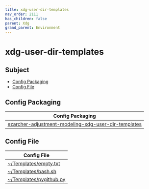 ```yaml
---
title: xdg-user-dir-templates
nav_order: 2111
has_children: false
parent: Xdg
grand_parent: Environment
---
```



# xdg-user-dir-templates


## Subject

* [Config Packaging](#config-packaging)
* [Config File](#config-file)


## Config Packaging

| Config Packaging |
| --- |
| [ezarcher-adjustment-modeling-xdg-user-dir-templates](https://github.com/samwhelp/ezarcher-adjustment/tree/main/project/ezarcher-adjustment-system/ezarcher-adjustment-packaging/pack/core/tool/ezarcher-adjustment-modeling-xdg-user-dir-templates) |


## Config File

| Config File |
| --- |
| [~/Templates/empty.txt](https://github.com/samwhelp/ezarcher-adjustment/blob/main/project/ezarcher-adjustment-system/ezarcher-adjustment-packaging/pack/core/tool/ezarcher-adjustment-modeling-xdg-user-dir-templates/asset/overlay/etc/skel/Templates/empty.txt) |
| [~/Templates/bash.sh](https://github.com/samwhelp/ezarcher-adjustment/blob/main/project/ezarcher-adjustment-system/ezarcher-adjustment-packaging/pack/core/tool/ezarcher-adjustment-modeling-xdg-user-dir-templates/asset/overlay/etc/skel/Templates/bash.sh) |
| [~/Templates/pygithub.py](https://github.com/samwhelp/ezarcher-adjustment/blob/main/project/ezarcher-adjustment-system/ezarcher-adjustment-packaging/pack/core/tool/ezarcher-adjustment-modeling-xdg-user-dir-templates/asset/overlay/etc/skel/Templates/pygithub.py) |
